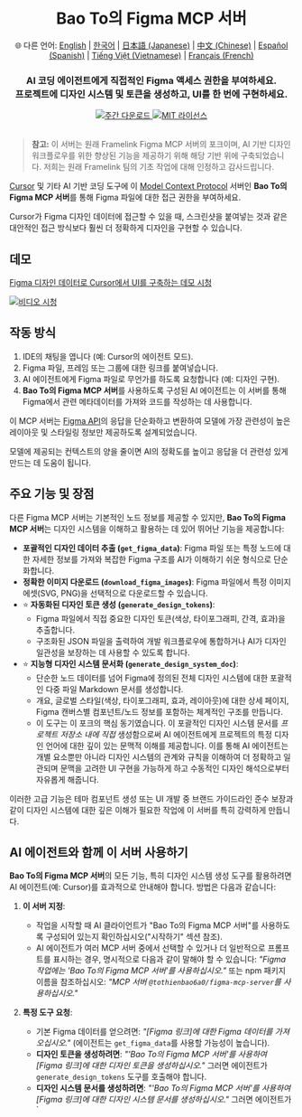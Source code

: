 <div align="center">
  <h1>Bao To의 Figma MCP 서버</h1>
  <p>
    🌐 다른 언어:
    <a href="README.md">English</a> |
    <a href="README.ko.md">한국어</a> |
    <a href="README.ja.md">日本語 (Japanese)</a> |
    <a href="README.zh.md">中文 (Chinese)</a> |
    <a href="README.es.md">Español (Spanish)</a> |
    <a href="README.vi.md">Tiếng Việt (Vietnamese)</a> |
    <a href="README.fr.md">Français (French)</a>
  </p>
  <h3>AI 코딩 에이전트에게 직접적인 Figma 액세스 권한을 부여하세요.<br/>프로젝트에 디자인 시스템 및 토큰을 생성하고, UI를 한 번에 구현하세요.</h3>
  <a href="https://npmcharts.com/compare/@tothienbao6a0/figma-mcp-server?interval=30">
    <img alt="주간 다운로드" src="https://img.shields.io/npm/dm/@tothienbao6a0/figma-mcp-server.svg">
  </a>
  <a href="https://github.com/tothienbao6a0/Figma-Context-MCP/blob/main/LICENSE">
    <img alt="MIT 라이선스" src="https://img.shields.io/github/license/tothienbao6a0/Figma-Context-MCP" />
  </a>
  <!-- Link to your Discord or social if you have one, otherwise remove -->
  <!-- <a href="https://framelink.ai/discord">
    <img alt="Discord" src="https://img.shields.io/discord/1352337336913887343?color=7389D8&label&logo=discord&logoColor=ffffff" />
  </a> -->
  <br />
  <!-- Link to your Twitter or social if you have one, otherwise remove -->
  <!-- <a href="https://twitter.com/glipsman">
    <img alt="Twitter" src="https://img.shields.io/twitter/url?url=https%3A%2F%2Fx.com%2Fglipsman&label=%40glipsman" />
  </a> -->
</div>

<br/>

> **참고:** 이 서버는 원래 Framelink Figma MCP 서버의 포크이며, AI 기반 디자인 워크플로우를 위한 향상된 기능을 제공하기 위해 해당 기반 위에 구축되었습니다. 저희는 원래 Framelink 팀의 기초 작업에 대해 인정하고 감사드립니다.

[Cursor](https://cursor.sh/) 및 기타 AI 기반 코딩 도구에 이 [Model Context Protocol](https://modelcontextprotocol.io/introduction) 서버인 **Bao To의 Figma MCP 서버**를 통해 Figma 파일에 대한 접근 권한을 부여하세요.

Cursor가 Figma 디자인 데이터에 접근할 수 있을 때, 스크린샷을 붙여넣는 것과 같은 대안적인 접근 방식보다 훨씬 더 정확하게 디자인을 구현할 수 있습니다.

## 데모

[Figma 디자인 데이터로 Cursor에서 UI를 구축하는 데모 시청](https://youtu.be/q4eN7CPo_gE)

[![비디오 시청](https://img.youtube.com/vi/q4eN7CPo_gE/maxresdefault.jpg)](https://youtu.be/q4eN7CPo_gE)

## 작동 방식

1. IDE의 채팅을 엽니다 (예: Cursor의 에이전트 모드).
2. Figma 파일, 프레임 또는 그룹에 대한 링크를 붙여넣습니다.
3. AI 에이전트에게 Figma 파일로 무언가를 하도록 요청합니다 (예: 디자인 구현).
4. **Bao To의 Figma MCP 서버**를 사용하도록 구성된 AI 에이전트는 이 서버를 통해 Figma에서 관련 메타데이터를 가져와 코드를 작성하는 데 사용합니다.

이 MCP 서버는 [Figma API](https://www.figma.com/developers/api)의 응답을 단순화하고 변환하여 모델에 가장 관련성이 높은 레이아웃 및 스타일링 정보만 제공하도록 설계되었습니다.

모델에 제공되는 컨텍스트의 양을 줄이면 AI의 정확도를 높이고 응답을 더 관련성 있게 만드는 데 도움이 됩니다.

## 주요 기능 및 장점

다른 Figma MCP 서버는 기본적인 노드 정보를 제공할 수 있지만, **Bao To의 Figma MCP 서버**는 디자인 시스템을 이해하고 활용하는 데 있어 뛰어난 기능을 제공합니다:

*   **포괄적인 디자인 데이터 추출 (`get_figma_data`)**: Figma 파일 또는 특정 노드에 대한 자세한 정보를 가져와 복잡한 Figma 구조를 AI가 이해하기 쉬운 형식으로 단순화합니다.
*   **정확한 이미지 다운로드 (`download_figma_images`)**: Figma 파일에서 특정 이미지 에셋(SVG, PNG)을 선택적으로 다운로드할 수 있습니다.
*   ⭐ **자동화된 디자인 토큰 생성 (`generate_design_tokens`)**:
    *   Figma 파일에서 직접 중요한 디자인 토큰(색상, 타이포그래피, 간격, 효과)을 추출합니다.
    *   구조화된 JSON 파일을 출력하여 개발 워크플로우에 통합하거나 AI가 디자인 일관성을 보장하는 데 사용할 수 있도록 합니다.
*   ⭐ **지능형 디자인 시스템 문서화 (`generate_design_system_doc`)**:
    *   단순한 노드 데이터를 넘어 Figma에 정의된 전체 디자인 시스템에 대한 포괄적인 다중 파일 Markdown 문서를 생성합니다.
    *   개요, 글로벌 스타일(색상, 타이포그래피, 효과, 레이아웃)에 대한 상세 페이지, Figma 캔버스별 컴포넌트/노드 정보를 포함하는 체계적인 구조를 만듭니다.
    *   이 도구는 이 포크의 핵심 동기였습니다. 이 포괄적인 디자인 시스템 문서를 *프로젝트 저장소 내에 직접* 생성함으로써 AI 에이전트에게 프로젝트의 특정 디자인 언어에 대한 깊이 있는 문맥적 이해를 제공합니다. 이를 통해 AI 에이전트는 개별 요소뿐만 아니라 디자인 시스템의 관계와 규칙을 이해하여 더 정확하고 일관되며 문맥을 고려한 UI 구현을 가능하게 하고 수동적인 디자인 해석으로부터 자유롭게 해줍니다.

이러한 고급 기능은 테마 컴포넌트 생성 또는 UI 개발 중 브랜드 가이드라인 준수 보장과 같이 디자인 시스템에 대한 깊은 이해가 필요한 작업에 이 서버를 특히 강력하게 만듭니다.

## AI 에이전트와 함께 이 서버 사용하기

**Bao To의 Figma MCP 서버**의 모든 기능, 특히 디자인 시스템 생성 도구를 활용하려면 AI 에이전트(예: Cursor)를 효과적으로 안내해야 합니다. 방법은 다음과 같습니다:

1.  **이 서버 지정**:
    *   작업을 시작할 때 AI 클라이언트가 "Bao To의 Figma MCP 서버"를 사용하도록 구성되어 있는지 확인하십시오("시작하기" 섹션 참조).
    *   AI 에이전트가 여러 MCP 서버 중에서 선택할 수 있거나 더 일반적으로 프롬프트를 표시하는 경우, 명시적으로 다음과 같이 말해야 할 수 있습니다: *"Figma 작업에는 'Bao To의 Figma MCP 서버'를 사용하십시오."* 또는 npm 패키지 이름을 참조하십시오: *"MCP 서버 `@tothienbao6a0/figma-mcp-server`를 사용하십시오."*

2.  **특정 도구 요청**:
    *   기본 Figma 데이터를 얻으려면: *"[Figma 링크]에 대한 Figma 데이터를 가져오십시오."* (에이전트는 `get_figma_data`를 사용할 가능성이 높습니다).
    *   **디자인 토큰을 생성하려면**: *"'Bao To의 Figma MCP 서버'를 사용하여 [Figma 링크]에 대한 디자인 토큰을 생성하십시오."* 그러면 에이전트가 `generate_design_tokens` 도구를 호출해야 합니다.
    *   **디자인 시스템 문서를 생성하려면**: *"'Bao To의 Figma MCP 서버'를 사용하여 [Figma 링크]에 대한 디자인 시스템 문서를 생성하십시오."* 그러면 에이전트가 `